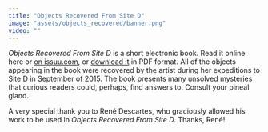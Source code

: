 ```yaml
---
title: "Objects Recovered From Site D"
image: "assets/objects_recovered/banner.png"
video: ""
---
```


*Objects Recovered From Site D* is a short electronic book. Read it online here or [on issuu.com](https://issuu.com/mycoliza/docs/artbook_1_new_cover), or [download it](assets/objects_recovered/objects_recovered.pdf) in PDF format. All of the objects appearing in the book were recovered by the artist during her expeditions to Site D in September of 2015. The book presents many unsolved mysteries that curious readers could, perhaps, find answers to. Consult your pineal gland.

A very special thank you to René Descartes, who graciously allowed his work to be used in *Objects Recovered From Site D*. Thanks, René!

<div data-configid="23994610/34144986" style="width:720px; height:720px;" class="issuuembed"></div>
<script type="text/javascript" src="//e.issuu.com/embed.js" async="true"></script>
